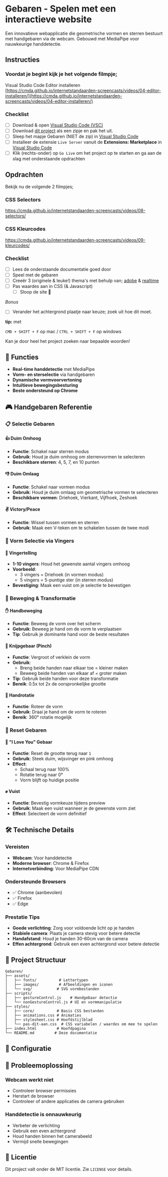 # Gebaren - Spelen met een interactieve website

Een innovatieve webapplicatie die geometrische vormen en sterren bestuurt met handgebaren via de webcam. Gebouwd met MediaPipe voor nauwkeurige handdetectie.

## Instructies

### Voordat je begint kijk je het volgende filmpje;

Visual Studio Code Editor installeren
[https://cmda.github.io/internetstandaarden-screencasts/videos/04-editor-installeren/](https://cmda.github.io/internetstandaarden-screencasts/videos/04-editor-installeren/)

### Checklist
- [ ] Download & open [Visual Studio Code (VSC)](https://code.visualstudio.com/Download)
- [ ] Download [dit project](https://responsibleit.github.io/Gebaren/gebaren.zip) als een zipje en pak het uit.
- [ ] Sleep het mapje Gebaren (NIET de zip) in <ins>Visual Studio Code</ins>
- [ ] Installeer de extensie `Live Server` vanuit de **Extensions: Marketplace** in <ins>Visual Studio Code</ins>
- [ ] Klik (rechts-onder) op `Go Live` om het project op te starten en ga aan de slag met onderstaande opdrachten

## Opdrachten

Bekijk nu de volgende 2 filmpjes;
 
### CSS Selectors
 https://cmda.github.io/internetstandaarden-screencasts/videos/08-selectors/
 
### CSS Kleurcodes
https://cmda.github.io/internetstandaarden-screencasts/videos/09-kleurcodes/

### Checklist
- [ ] Lees de onderstaande documentatie goed door
- [ ] Speel met de gebaren
- [ ] Creeër 3 (originele & leuke!) thema's met behulp van; [adobe](https://color.adobe.com/create/color-wheel) & [realtime](https://www.realtimecolors.com)
- [ ] Pas waardes aan in CSS (& Javascript)
  - [ ] Sloop de site 🔨

*Bonus*
- [ ] Verander het achtergrond plaatje naar keuze; zoek uit hoe dit moet.

__tip:__ met

`CMD + SHIFT + F` op mac / `CTRL + SHIFT + F` op windows

Kan je door heel het project zoeken naar bepaalde woorden!

## 🚀 Functies

- **Real-time handdetectie** met MediaPipe
- **Vorm- en sterselectie** via handgebaren
- **Dynamische vormvoorvertoning** 
- **Intuïtieve bewegingsbesturing**
- **Beste ondersteund op Chrome**

## 🎮 Handgebaren Referentie

### 📋 Selectie Gebaren

#### 👍 **Duim Omhoog**
- **Functie**: Schakel naar sterren modus
- **Gebruik**: Houd je duim omhoog om sterrenvormen te selecteren
- **Beschikbare sterren**: 4, 5, 7, en 10 punten

#### 👎 **Duim Omlaag** 
- **Functie**: Schakel naar vormen modus
- **Gebruik**: Houd je duim omlaag om geometrische vormen te selecteren
- **Beschikbare vormen**: Driehoek, Vierkant, Vijfhoek, Zeshoek

#### ✌️ **Victory/Peace**
- **Functie**: Wissel tussen vormen en sterren
- **Gebruik**: Maak een V-teken om te schakelen tussen de twee modi

### 🔢 Vorm Selectie via Vingers

#### 🤏 **Vingertelling**
- **1-10 vingers**: Houd het gewenste aantal vingers omhoog
- **Voorbeeld**: 
  - 3 vingers = Driehoek (in vormen modus)
  - 5 vingers = 5-puntige ster (in sterren modus)
- **Bevestiging**: Maak een vuist om je selectie te bevestigen

### 🎯 Beweging & Transformatie

#### ✋ **Handbeweging**
- **Functie**: Beweeg de vorm over het scherm
- **Gebruik**: Beweeg je hand om de vorm te verplaatsen
- **Tip**: Gebruik je dominante hand voor de beste resultaten

#### 🤏 **Knijpgebaar (Pinch)**
- **Functie**: Vergroot of verklein de vorm
- **Gebruik**: 
  - Breng beide handen naar elkaar toe = kleiner maken
  - Beweeg beide handen van elkaar af = groter maken
- **Tip**: Gebruik beide handen voor deze transformatie
- **Bereik**: 0.5x tot 2x de oorspronkelijke grootte

#### 🔄 **Handrotatie**
- **Functie**: Roteer de vorm
- **Gebruik**: Draai je hand om de vorm te roteren
- **Bereik**: 360° rotatie mogelijk

### 🔄 Reset Gebaren

#### 🤟 **"I Love You" Gebaar**
- **Functie**: Reset de grootte terug naar `1`
- **Gebruik**: Steek duim, wijsvinger en pink omhoog
- **Effect**: 
  - Schaal terug naar 100%
  - Rotatie terug naar 0°
  - Vorm blijft op huidige positie

#### ✊ **Vuist**
- **Functie**: Bevestig vormkeuze tijdens preview
- **Gebruik**: Maak een vuist wanneer je de gewenste vorm ziet
- **Effect**: Selecteert de vorm definitief

## 🛠️ Technische Details

### Vereisten
- **Webcam**: Voor handdetectie
- **Moderne browser**: Chrome & Firefox
- **Internetverbinding**: Voor MediaPipe CDN

### Ondersteunde Browsers
- ✅ Chrome (aanbevolen)
- ✅ Firefox
- ✅ Edge

### Prestatie Tips
- **Goede verlichting**: Zorg voor voldoende licht op je handen
- **Stabiele camera**: Plaats je camera stevig voor betere detectie
- **Handafstand**: Houd je handen 30-60cm van de camera
- **Effen achtergrond**: Gebruik een even achtergrond voor betere detectie

## 📁 Project Structuur

```
Gebaren/
├── assets/
│   ├── fonts/          # Lettertypen
│   ├── images/         # Afbeeldingen en iconen
│   └── svg/           # SVG vormbestanden
├── scripts/
│   ├── gestureControl.js    # Handgebaar detectie
│   └── nonGestureControl.js # UI en vormmanipulatie
├── styles/
│   ├── core/          # Basis CSS bestanden
│   ├── animations.css # Animaties
│   ├── stylesheet.css # Hoofdstijlblad
│   └── pas-dit-aan.css  # CSS variabelen / waardes om mee te spelen
├── index.html         # Hoofdpagina
└── README.md         # Deze documentatie
```

## 🔧 Configuratie

## 🐛 Probleemoplossing

### Webcam werkt niet
- Controleer browser permissies
- Herstart de browser
- Controleer of andere applicaties de camera gebruiken

### Handdetectie is onnauwkeurig
- Verbeter de verlichting
- Gebruik een even achtergrond
- Houd handen binnen het camerabeeld
- Vermijd snelle bewegingen


## 📄 Licentie

Dit project valt onder de MIT licentie. Zie `LICENSE` voor details.
